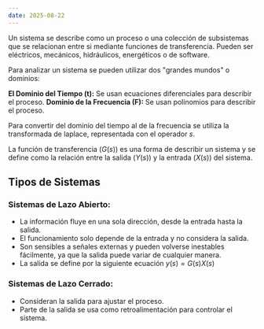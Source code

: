 ```yaml
---
date: 2025-08-22
---
```


Un sistema se describe como un proceso o una colección de subsistemas que se relacionan entre si mediante funciones de transferencia. Pueden ser eléctricos, mecánicos, hidráulicos, energéticos o de software.

Para analizar un sistema se pueden utilizar dos "grandes mundos" o dominios:

**El Dominio del Tiempo (t):** Se usan ecuaciones diferenciales para describir el proceso.
**Dominio de la Frecuencia (F):** Se usan polinomios para describir el proceso.

Para convertir del dominio del tiempo al de la frecuencia se utiliza la transformada de laplace, representada con el operador $s$.

La función de transferencia ($G(s)$) es una forma de describir un sistema y se define como la relación entre la salida ($Y(s)$) y la entrada ($X(s)$) del sistema.

## Tipos de Sistemas
### Sistemas de Lazo Abierto:

- La información fluye en una sola dirección, desde la entrada hasta la salida.
- El funcionamiento solo depende de la entrada y no considera la salida.
- Son sensibles a señales externas y pueden volverse inestables fácilmente, ya que la salida puede variar de cualquier manera.
- La salida se define por la siguiente ecuación $y(s)= G(s)X(s)$

### Sistemas de Lazo Cerrado:
- Consideran la salida para ajustar el proceso.
- Parte de la salida se usa como retroalimentación para controlar el sistema.